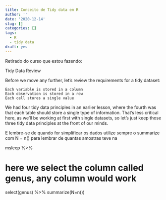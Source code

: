 ```yaml
---
title: Conceito de Tidy data em R
author: ''
date: '2020-12-14'
slug: []
categories: []
tags:
  - R
  - tidy data
draft: yes
---
```


Retirado do curso que estou fazendo:

Tidy Data Review

Before we move any further, let’s review the requirements for a tidy dataset:

    Each variable is stored in a column
    Each observation is stored in a row
    Each cell stores a single value

We had four tidy data principles in an earlier lesson, where the fourth was that each table should store a single type of information. That’s less critical here, as we’ll be working at first with single datasets, so let’s just keep those three tidy data principles at the front of our minds.

E lembre-se de quando for simplificar os dados utilize sempre o summarize com N = n()
para lembrar de quantas amostras teve na 

msleep %>%
# here we select the column called genus, any column would work
  select(genus) %>%
  summarize(N=n())
